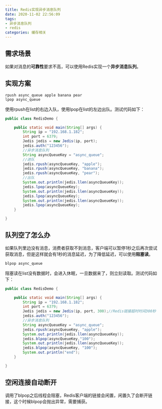 ```yaml
---
title: Redis实现异步消息队列
date: 2020-11-02 22:56:09
tags: 
- 异步消息队列
- redis
categories: 缓存相关
---
```


## 需求场景

如果对消息的**可靠性**要求不高，可以使用Redis实现一个**异步消息队列**。

## 实现方案

```redis
rpush async_queue apple banana pear
lpop async_queue
```

使用rpush在list的右边入队，使用lpop在list的左边出队。测试代码如下：

```java
public class RedisDemo {

    public static void main(String[] args) {
        String ip = "192.168.1.182";
        int port = 6379;
        Jedis jedis = new Jedis(ip, port);
        jedis.auth("123456");
        //异步消息队列
        String asyncQueueKey = "async_queue";
        //进队
        jedis.rpush(asyncQueueKey, "apple");
        jedis.rpush(asyncQueueKey, "banana");
        jedis.rpush(asyncQueueKey, "pear");
        //出队
        System.out.println(jedis.llen(asyncQueueKey));
        jedis.lpop(asyncQueueKey);
        System.out.println(jedis.llen(asyncQueueKey));
        jedis.lpop(asyncQueueKey);
        System.out.println(jedis.llen(asyncQueueKey));
        jedis.lpop(asyncQueueKey);
    }

}
```

## 队列空了怎么办

如果队列里边没有消息，消费者获取不到消息，客户端可以暂停1秒之后再次尝试获取消息，但是这样就会有1秒的消息延迟，为了降低延迟，可以使用**阻塞读**。

```redis
blpop async_queue
```

阻塞读在list没有数据时，会进入休眠，一旦数据来了，则立刻读取。测试代码如下：

```java
public class RedisDemo {

    public static void main(String[] args) {
        String ip = "192.168.1.182";
        int port = 6379;
        Jedis jedis = new Jedis(ip, port, 300);//Redis链接超时时间300秒
        jedis.auth("123456");
        //异步消息队列
        String asyncQueueKey = "async_queue";
        jedis.rpush(asyncQueueKey, "apple");
        System.out.println(jedis.llen(asyncQueueKey));
        jedis.blpop(asyncQueueKey,"100");
        System.out.println(jedis.llen(asyncQueueKey));
        jedis.blpop(asyncQueueKey, "100");
        System.out.println("end");
    }

}
```

## 空闲连接自动断开

调用了blpop之后线程会阻塞，Redis客户端的链接会闲置，闲置久了会断开链接，这个时候blpop会抛出异常，需要捕获。